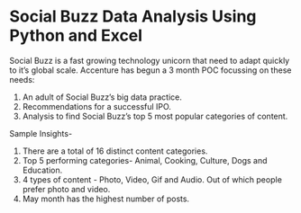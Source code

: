 # Social Buzz Data Analysis Using Python and Excel
Social Buzz is a fast growing technology unicorn that need to adapt quickly to it’s global scale. Accenture has begun a 3 month POC focussing on these needs:
1) An adult of Social Buzz’s big data practice.
2) Recommendations for a successful IPO.
3) Analysis to find Social Buzz’s top 5 most popular categories of content.

Sample Insights-
1) There are a total of 16 distinct content categories.
2) Top 5 performing categories- Animal, Cooking, Culture, Dogs and Education.
3) 4 types of content - Photo, Video, Gif and Audio. Out of which people prefer photo and video.
4) May month has the highest number of posts.
